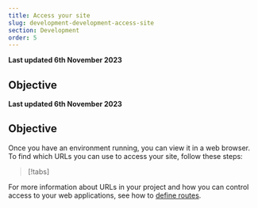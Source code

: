 ```yaml
---
title: Access your site
slug: development-development-access-site
section: Development
order: 5
---
```


**Last updated 6th November 2023**



## Objective  

**Last updated 6th November 2023**



## Objective  

Once you have an environment running, you can view it in a web browser. 
To find which URLs you can use to access your site, follow these steps:

> [!tabs]      

For more information about URLs in your project and how you can control access to your web applications, 
see how to [define routes](../define-routes/).


